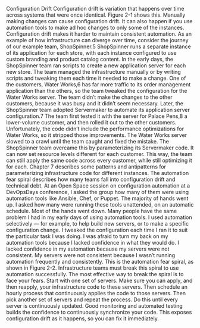 Configuration Drift Configuration drift is variation that happens over time across systems that were once identical. Figure 2-1 shows this. Manually making changes can cause configuration drift. It can also happen if you use automation tools to make ad hoc changes to only some of the instances. Configuration drift makes it harder to maintain consistent automation.
As an example of how infrastructure can diverge over time, consider the journey of our example team, ShopSpinner.5 ShopSpinner runs a separate instance of its application for each store, with each instance configured to use custom branding and product catalog content. In the early days, the ShopSpinner team ran scripts to create a new application server for each new store. The team managed the infrastructure manually or by writing scripts and tweaking them each time it needed to make a change. One of the customers, Water Works,6 has far more traffic to its order management application than the others, so the team tweaked the configuration for the Water Works server. The team didn’t make the changes to the other customers, because it was busy and it didn’t seem necessary. Later, the ShopSpinner team adopted Servermaker to automate its application server configuration.7 The team first tested it with the server for Palace Pens,8 a lower-volume customer, and then rolled it out to the other customers.
Unfortunately, the code didn’t include the performance optimizations for Water Works, so it stripped those improvements. The Water Works server slowed to a crawl until the team caught and fixed the mistake. The ShopSpinner team overcame this by parameterizing its Servermaker code. It can now set resource levels different for each customer. This way, the team can still apply the same code across every customer, while still optimizing it for each. Chapter 7 describes some patterns and antipatterns for parameterizing infrastructure code for different instances.
The automation fear spiral describes how many teams fall into configuration drift and technical debt. At an Open Space session on configuration automation at a DevOpsDays conference, I asked the group how many of them were using automation tools like Ansible, Chef, or Puppet. The majority of hands went up. I asked how many were running these tools unattended, on an automatic schedule. Most of the hands went down. Many people have the same problem I had in my early days of using automation tools. I used automation selectively — for example, to help build new servers, or to make a specific configuration change. I tweaked the configuration each time I ran it to suit the particular task I was doing. I was afraid to turn my back on my automation tools because I lacked confidence in what they would do. I lacked confidence in my automation because my servers were not consistent. My servers were not consistent because I wasn’t running automation frequently and consistently. This is the automation fear spiral, as shown in Figure 2-2. Infrastructure teams must break this spiral to use automation successfully. The most effective way to break the spiral is to face your fears. Start with one set of servers. Make sure you can apply, and then reapply, your infrastructure code to these servers. Then schedule an hourly process that continuously applies the code to those servers. Then pick another set of servers and repeat the process. Do this until every server is continuously updated. Good monitoring and automated testing builds the confidence to continuously synchronize your code. This exposes configuration drift as it happens, so you can fix it immediately.
